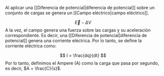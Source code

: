 Al aplicar una [[Diferencia de potencial|diferencia de potencial]] sobre un conjunto de cargas se genera un [[Campo eléctrico|campo eléctrico]]. 

$$ \vec{E} - \Delta V $$ 
A la vez, el campo genera una fuerza sobre las cargas y su aceleración correspondiente. Es decir, una [[Diferencia de potencial|diferencia de potencial]] genera una corriente eléctrica. Por lo tanto, se define la corriente eléctrica como: 

$$ I = \frac{dq}{dt} $$ 
Por lo tanto, definimos el Ampere (A) como la carga que pasa por segundo, es decir, $A = \frac{C}{s}$.  

